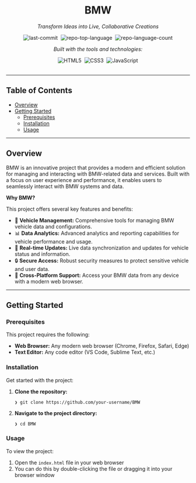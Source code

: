 <div align="center">
<h1>BMW</h1>
<p><em>Transform Ideas into Live, Collaborative Creations</em></p>

<img alt="last-commit" src="https://img.shields.io/github/last-commit/your-username/BMW?style=flat&logo=git&logoColor=white&color=0080ff" class="inline-block mx-1" style="margin: 0px 2px;">
<img alt="repo-top-language" src="https://img.shields.io/github/languages/top/your-username/BMW?style=flat&color=0080ff" class="inline-block mx-1" style="margin: 0px 2px;">
<img alt="repo-language-count" src="https://img.shields.io/github/languages/count/your-username/BMW?style=flat&color=0080ff" class="inline-block mx-1" style="margin: 0px 2px;">

<p><em>Built with the tools and technologies:</em></p>
<img alt="HTML5" src="https://img.shields.io/badge/HTML5-E34F26.svg?style=flat&logo=HTML5&logoColor=white" class="inline-block mx-1" style="margin: 0px 2px;">
<img alt="CSS3" src="https://img.shields.io/badge/CSS3-1572B6.svg?style=flat&logo=CSS3&logoColor=white" class="inline-block mx-1" style="margin: 0px 2px;">
<img alt="JavaScript" src="https://img.shields.io/badge/JavaScript-F7DF1E.svg?style=flat&logo=JavaScript&logoColor=black" class="inline-block mx-1" style="margin: 0px 2px;">
</div>

<br>
<hr>

<h2>Table of Contents</h2>
<ul class="list-disc pl-4 my-0">
<li class="my-0"><a href="#overview">Overview</a></li>
<li class="my-0"><a href="#getting-started">Getting Started</a>
<ul class="list-disc pl-4 my-0">
<li class="my-0"><a href="#prerequisites">Prerequisites</a></li>
<li class="my-0"><a href="#installation">Installation</a></li>
<li class="my-0"><a href="#usage">Usage</a></li>
</ul>
</li>
</ul>

<hr>

<h2>Overview</h2>
<p>BMW is an innovative project that provides a modern and efficient solution for managing and interacting with BMW-related data and services. Built with a focus on user experience and performance, it enables users to seamlessly interact with BMW systems and data.</p>

<p><strong>Why BMW?</strong></p>
<p>This project offers several key features and benefits:</p>
<ul class="list-disc pl-4 my-0">
<li class="my-0">🚗 <strong>Vehicle Management:</strong> Comprehensive tools for managing BMW vehicle data and configurations.</li>
<li class="my-0">📊 <strong>Data Analytics:</strong> Advanced analytics and reporting capabilities for vehicle performance and usage.</li>
<li class="my-0">🔄 <strong>Real-time Updates:</strong> Live data synchronization and updates for vehicle status and information.</li>
<li class="my-0">🔒 <strong>Secure Access:</strong> Robust security measures to protect sensitive vehicle and user data.</li>
<li class="my-0">📱 <strong>Cross-Platform Support:</strong> Access your BMW data from any device with a modern web browser.</li>
</ul>

<hr>

<h2>Getting Started</h2>
<h3>Prerequisites</h3>
<p>This project requires the following:</p>
<ul class="list-disc pl-4 my-0">
<li class="my-0"><strong>Web Browser:</strong> Any modern web browser (Chrome, Firefox, Safari, Edge)</li>
<li class="my-0"><strong>Text Editor:</strong> Any code editor (VS Code, Sublime Text, etc.)</li>
</ul>

<h3>Installation</h3>
<p>Get started with the project:</p>
<ol>
<li class="my-0">
<p><strong>Clone the repository:</strong></p>
<pre><code class="language-sh">❯ git clone https://github.com/your-username/BMW</code></pre>
</li>
<li class="my-0">
<p><strong>Navigate to the project directory:</strong></p>
<pre><code class="language-sh">❯ cd BMW</code></pre>
</li>
</ol>

<h3>Usage</h3>
<p>To view the project:</p>
<ol>
<li class="my-0">Open the <code>index.html</code> file in your web browser</li>
<li class="my-0">You can do this by double-clicking the file or dragging it into your browser window</li>
</ol> 